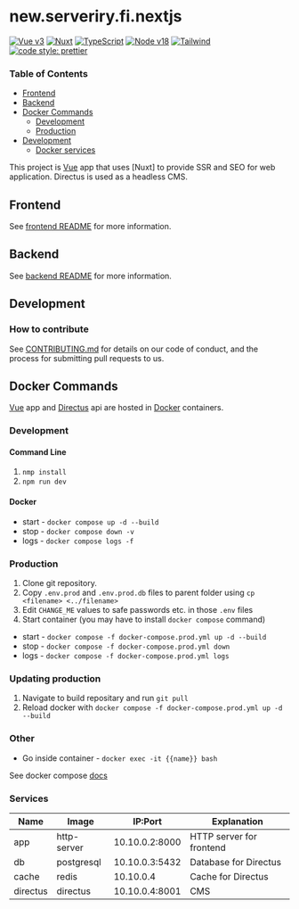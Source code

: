# new.serveriry.fi.nextjs

[![Vue v3](https://img.shields.io/badge/Vue-v3.3-blue)](https://vuejs.org/)
[![Nuxt](https://img.shields.io/badge/Nuxt-v3.4-blue)](https://nuxt.com/)
[![TypeScript](https://img.shields.io/badge/TypeScript-v4.9-blue)](https://www.typescriptlang.org/)
[![Node v18](https://img.shields.io/badge/NodeJS-v18-blue)](https://nodejs.org/en/)
[![Tailwind](https://img.shields.io/badge/TailwindCSS-v3-blue)](https://tailwindcss.com/)
[![code style: prettier](https://img.shields.io/badge/code_style-prettier-ff69b4.svg?style=flat-square)](https://github.com/prettier/prettier)

### Table of Contents

- [Frontend](#frontend)
- [Backend](#backend)
- [Docker Commands](#docker-commands)
  - [Development](#development-1)
  - [Production](#production)
- [Development](#development)
  - [Docker services](#services)

This project is [Vue] app that uses [Nuxt] to provide SSR and SEO for web application. Directus is used as a headless
CMS.

## Frontend

See [frontend README](./app/README.md) for more information.

## Backend

See [backend README](./backend/README.md) for more information.

## Development

### How to contribute

See [CONTRIBUTING.md](.github/CONTRIBUTING.md) for details on our code of conduct, and the process for submitting pull
requests to us.

## Docker Commands

[Vue] app and [Directus] api are hosted in [Docker] containers.

### Development

#### Command Line

1. `nmp install`
2. `npm run dev`

#### Docker

- start - `docker compose up -d --build`
- stop - `docker compose down -v`
- logs - `docker compose logs -f`

### Production

1. Clone git repository.
2. Copy `.env.prod` and `.env.prod.db` files to parent folder using `cp <filename> <../filename>`
3. Edit `CHANGE_ME` values to safe passwords etc. in those `.env` files
4. Start container (you may have to install `docker compose` command)

- start - `docker compose -f docker-compose.prod.yml up -d --build`
- stop - `docker compose -f docker-compose.prod.yml down`
- logs - `docker compose -f docker-compose.prod.yml logs`

### Updating production

1. Navigate to build repositary and run `git pull`
2. Reload docker with `docker compose -f docker-compose.prod.yml up -d --build`

### Other

- Go inside container - `docker exec -it {{name}} bash`

See docker compose [docs](./app/DOCKER-COMPOSE.md)

### Services

| Name     | Image       | IP:Port        | Explanation              |
| -------- | ----------- | -------------- | ------------------------ |
| app      | http-server | 10.10.0.2:8000 | HTTP server for frontend |
| db       | postgresql  | 10.10.0.3:5432 | Database for Directus    |
| cache    | redis       | 10.10.0.4      | Cache for Directus       |
| directus | directus    | 10.10.0.4:8001 | CMS                      |

[Docker]: https://www.docker.com/
[Vue]: https://vuejs.org/
[serveri ry]: https://serveriry.fi
[Directus]: https://directus.io/
[prettify]: https://www.npmjs.com/package/prettify
[Nuxt 3]: https://nuxt.com/
